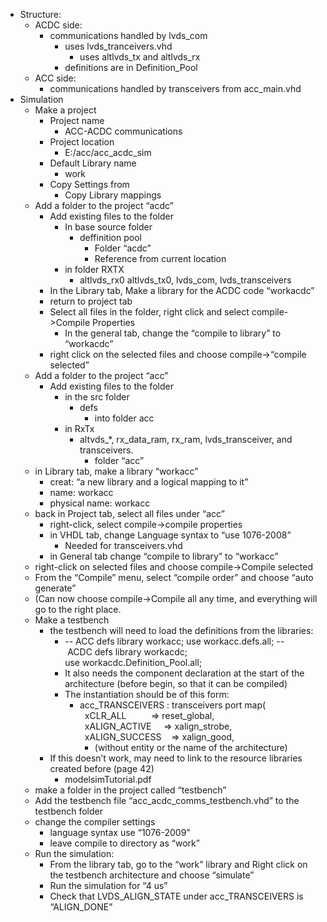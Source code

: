 * Structure:
    * ACDC side:
        * communications handled by lvds_com
            * uses lvds_tranceivers.vhd
                * uses altlvds_tx and altlvds_rx
            * definitions are in Definition_Pool
    * ACC side:
        * communications handled by transceivers from acc_main.vhd
* Simulation
    * Make a project
        * Project name
            * ACC-ACDC communications
        * Project location
            * E:/acc/acc_acdc_sim
        * Default Library name
            * work
        * Copy Settings from 
            * Copy Library mappings
    * Add a folder to the project “acdc”
        * Add existing files to the folder
            * In base source folder
                * deffinition pool
                    * Folder “acdc”
                    * Reference from current location
            * in folder RXTX
                * altlvds_rx0 altlvds_tx0, lvds_com, lvds_transceivers
        * In the Library tab, Make a library for the ACDC code “workacdc”
        * return to project tab
        * Select all files in the folder, right click and select compile->Compile Properties
            * In the general tab, change the “compile to library” to “workacdc”
        * right click on the selected files and choose compile->“compile selected”
    * Add a folder to the project “acc”
        * Add existing files to the folder
            * in the src folder
                * defs
                    * into folder acc
            * in RxTx
                * altvds_*, rx_data_ram, rx_ram, lvds_transceiver, and transceivers.
                    * folder “acc”
    * in Library tab, make a library “workacc”
        * creat: “a new library and a logical mapping to it”
        * name: workacc
        * physical name: workacc
    * back in Project tab, select all files under “acc”
        * right-click, select compile->compile properties
        * in VHDL tab, change Language syntax to “use 1076-2008”
            * Needed for transceivers.vhd
        * in General tab change “compile to library” to “workacc”
    * right-click on selected files and choose compile->Compile selected
    * From the “Compile” menu, select “compile order” and choose “auto generate”
    * (Can now choose compile->Compile all any time, and everything will go to the right place.
    * Make a testbench
        * the testbench will need to load the definitions from the libraries:
            * -- ACC defs
                    library&nbsp;workacc;
                    use&nbsp;workacc.defs.all;
                    --&nbsp;ACDC&nbsp;defs
                    library&nbsp;workacdc;
                    use&nbsp;workacdc.Definition_Pool.all;
            * It also needs the component declaration at the start of the architecture (before begin, so that it can be compiled)
            * The instantiation should be of this form:
                * acc_TRANSCEIVERS : transceivers
                        port&nbsp;map(
                        &nbsp;&nbsp;xCLR_ALL&nbsp;&nbsp;&nbsp;&nbsp;&nbsp;&nbsp;&nbsp;&nbsp;&nbsp;&nbsp;=>&nbsp;reset_global,
                        &nbsp;&nbsp;xALIGN_ACTIVE&nbsp;&nbsp;&nbsp;&nbsp;&nbsp;=>&nbsp;xalign_strobe,
                        &nbsp;&nbsp;xALIGN_SUCCESS&nbsp;&nbsp;&nbsp;&nbsp;=>&nbsp;xalign_good,
                    * (without entity or the name of the architecture)
        * If this doesn’t work, may need to link to the resource libraries created before (page 42)
            * modelsimTutorial.pdf
    * make a folder in the project called “testbench”
    * Add the testbench file “acc_acdc_comms_testbench.vhd” to the testbench folder
    * change the compiler settings
        * language syntax use “1076-2009”
        * leave compile to directory as “work”
    * Run the simulation:
        * From the library tab, go to the “work” library and Right click on the testbench architecture and choose “simulate”
        * Run the simulation for “4 us”
        * Check that LVDS_ALIGN_STATE under acc_TRANSCEIVERS is “ALIGN_DONE”
